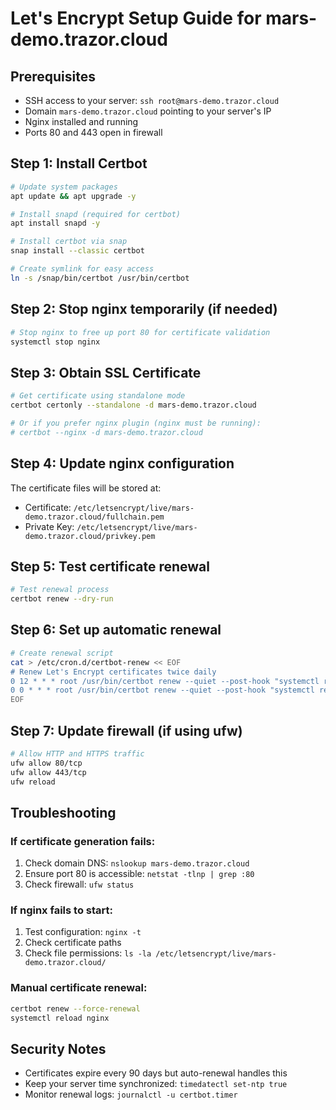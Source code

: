 # Let's Encrypt Setup Guide for mars-demo.trazor.cloud

## Prerequisites
- SSH access to your server: `ssh root@mars-demo.trazor.cloud`
- Domain `mars-demo.trazor.cloud` pointing to your server's IP
- Nginx installed and running
- Ports 80 and 443 open in firewall

## Step 1: Install Certbot

```bash
# Update system packages
apt update && apt upgrade -y

# Install snapd (required for certbot)
apt install snapd -y

# Install certbot via snap
snap install --classic certbot

# Create symlink for easy access
ln -s /snap/bin/certbot /usr/bin/certbot
```

## Step 2: Stop nginx temporarily (if needed)

```bash
# Stop nginx to free up port 80 for certificate validation
systemctl stop nginx
```

## Step 3: Obtain SSL Certificate

```bash
# Get certificate using standalone mode
certbot certonly --standalone -d mars-demo.trazor.cloud

# Or if you prefer nginx plugin (nginx must be running):
# certbot --nginx -d mars-demo.trazor.cloud
```

## Step 4: Update nginx configuration

The certificate files will be stored at:
- Certificate: `/etc/letsencrypt/live/mars-demo.trazor.cloud/fullchain.pem`
- Private Key: `/etc/letsencrypt/live/mars-demo.trazor.cloud/privkey.pem`

## Step 5: Test certificate renewal

```bash
# Test renewal process
certbot renew --dry-run
```

## Step 6: Set up automatic renewal

```bash
# Create renewal script
cat > /etc/cron.d/certbot-renew << EOF
# Renew Let's Encrypt certificates twice daily
0 12 * * * root /usr/bin/certbot renew --quiet --post-hook "systemctl reload nginx"
0 0 * * * root /usr/bin/certbot renew --quiet --post-hook "systemctl reload nginx"
EOF
```

## Step 7: Update firewall (if using ufw)

```bash
# Allow HTTP and HTTPS traffic
ufw allow 80/tcp
ufw allow 443/tcp
ufw reload
```

## Troubleshooting

### If certificate generation fails:
1. Check domain DNS: `nslookup mars-demo.trazor.cloud`
2. Ensure port 80 is accessible: `netstat -tlnp | grep :80`
3. Check firewall: `ufw status`

### If nginx fails to start:
1. Test configuration: `nginx -t`
2. Check certificate paths
3. Check file permissions: `ls -la /etc/letsencrypt/live/mars-demo.trazor.cloud/`

### Manual certificate renewal:
```bash
certbot renew --force-renewal
systemctl reload nginx
```

## Security Notes

- Certificates expire every 90 days but auto-renewal handles this
- Keep your server time synchronized: `timedatectl set-ntp true`
- Monitor renewal logs: `journalctl -u certbot.timer`
